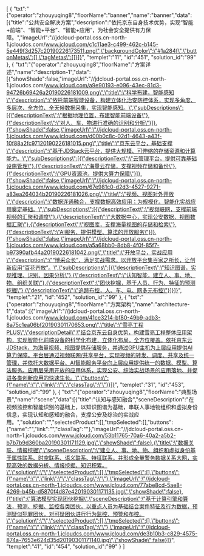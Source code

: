 [
	{
		"txt":"{\"operator\":\"zhouyuqing8\",\"floorName\":\"banner\",\"name\":\"banner\",\"data\":[{\"title\":\"公共安全解决方案\",\"description\":\"依托京东自身技术优势，实现“智能+前端”、“智能+平台”、“智能+应用”，为社会安全提供有力保障。\",\"imageUrl\":\"//jdcloud-portal.oss.cn-north-1.jcloudcs.com/www.jcloud.com/c1c11ae3-c499-462c-b145-5e449f3d257c20190226173511.png\",\"backgroundColor\":\"#1a284f\",\"buttonMetas\":[],\"tagMetas\":[]}]}",
		"templet":"11",
		"id":"451",
		"solution_id":"99"
	},
	{
		"txt":"{\"operator\":\"zhouyuqing8\",\"floorName\":\"方案详述\",\"name\":\"description-1\",\"data\":[{\"showShade\":false,\"imageUrl\":\"//jdcloud-portal.oss.cn-north-1.jcloudcs.com/www.jcloud.com/a9e90193-e096-43ec-81d3-94726b69426a20190226181009.png\",\"title\":\"科学布建，智能感知\",\"description\":\"依托前端智能设备，构建立体化治安防控体系，实现多角度、多层次、全方位、全天候数据采集，实现智能感知。\",\"subDescriptions\":[{\"descriptionText\":\"根据地理位置，布建智能前端设备\"},{\"descriptionText\":\"对人、车、物进行准确的识别和分析\"}]},{\"showShade\":false,\"imageUrl\":\"//jdcloud-portal.oss.cn-north-1.jcloudcs.com/www.jcloud.com/d00b0c8c-02d1-4643-a43f-10f88a2fc97120190226181015.png\",\"title\":\"京东云平台，基础支撑\",\"description\":\"基于JDStack云平台，提供大规模、可伸缩的存储资源和计算能力。\",\"subDescriptions\":[{\"descriptionText\":\"云管理平台，提供可靠基础设施管理\"},{\"descriptionText\":\"海量云存储，支撑视频存储和备份\"},{\"descriptionText\":\"GPU资源池，提供大算力保障\"}]},{\"showShade\":false,\"imageUrl\":\"//jdcloud-portal.oss.cn-north-1.jcloudcs.com/www.jcloud.com/67e981c0-d2d3-4527-9271-a83ea264034b20190226181026.png\",\"title\":\"视频、视图对外开放\",\"description\":\"数据连通融合，支撑数据高效应用；为规模化、智能化实战应用奠定基础。\",\"subDescriptions\":[{\"descriptionText\":\"视频联网，支撑前端视频的汇聚和调度\"},{\"descriptionText\":\"大数据中心，实现公安数据、视图数据汇聚\"},{\"descriptionText\":\"视图库，支撑海量视图的存储和检索\"},{\"descriptionText\":\"AI服务，提供模型、算法的开放服务\"}]},{\"showShade\":false,\"imageUrl\":\"//jdcloud-portal.oss.cn-north-1.jcloudcs.com/www.jcloud.com/a5a68bb0-8db8-4f0f-85f7-b97390afb44a20190226181042.png\",\"title\":\"开放平台，实战应用\",\"description\":\"“博采众长”、满足实战需求。以开放平台集百家之所长，让创新应用“百花齐放”。\",\"subDescriptions\":[{\"descriptionText\":\"知识图谱，实现推理、识别、因果分析\"},{\"descriptionText\":\"认知智能，建立人、事、地、物、组织关联\"},{\"descriptionText\":\"团伙挖掘，基于人员、行为、特征的预测挖掘\"},{\"descriptionText\":\"追踪布控，人、车、电、网多元布控\"}]}]}",
		"templet":"21",
		"id":"452",
		"solution_id":"99"
	},
	{
		"txt":"{\"operator\":\"zhouyuqing8\",\"floorName\":\"方案架构\",\"name\":\"architecture-1\",\"data\":[{\"imageUrl\":\"//jdcloud-portal.oss.cn-north-1.jcloudcs.com/www.jcloud.com/41ce3214-bf80-49b9-adb3-8a75c1ea06bf20190301170653.png\",\"title\":\"雪亮工程PLUS\",\"descriptionDetail\":\"结合京东云自身优势，构建雪亮工程整体应用架构，实现智能化前端设备的科学化布建，立体化布局，全方位覆盖。依托京东云JDStack，为海量视频、视图提供存储服务，并通过GPU主机为上层应用提供AI算力保障。平台层通过视频联网/共享平台，实现视频的转发、调度、共享及统一管理，并依托大数据平台、AI智能服务平台向上层应用提供统一的数据、模型、算法服务。应用层采用开放的应用体系，实现公安、综治实战场景的应用落地、并促进各类创新应用的快速生长。\",\"buttons\":{\"name\":\"\",\"link\":\"\",\"classTag\":\"\"}}]}",
		"templet":"31",
		"id":"453",
		"solution_id":"99"
	},
	{
		"txt":"{\"operator\":\"zhouyuqing8\",\"floorName\":\"典型场景\",\"name\":\"scene\",\"data\":[{\"title\":\"认知与感知融合\",\"sceneDescription\":\"在视频监控和智能识别的基础上，以知识图谱为基础，串联人事地物组织和虚拟身份信息，实现认知和感知的融合，支撑公安及综治的实战应用。\",\"solution\":\"\",\"selectedProduct\":[],\"tmpSelected\":[],\"buttons\":{\"name\":\"\",\"link\":\"\",\"classTag\":\"\"},\"imageUrl\":\"//jdcloud-portal.oss.cn-north-1.jcloudcs.com/www.jcloud.com/53b11765-70a6-40a2-a5b2-b7b7b9d360ba20190301171129.jpg\",\"showShade\":false},{\"title\":\"数据关联、情报挖掘\",\"sceneDescription\":\"建立人、事、地、物、组织和虚拟身份基于属性联系、时空联系、语义联系、特征联系，并形成全量警务数据关系大网，实现高效的数据分析、情报挖掘、知识积累。\",\"solution\":\"\",\"selectedProduct\":[],\"tmpSelected\":[],\"buttons\":{\"name\":\"\",\"link\":\"\",\"classTag\":\"\"},\"imageUrl\":\"//jdcloud-portal.oss.cn-north-1.jcloudcs.com/www.jcloud.com/77abe8cd-5ae8-4269-b45b-d5870f4d87e420190301171135.jpg\",\"showShade\":false},{\"title\":\"算法模型实现团伙挖掘\",\"sceneDescription\":\"基于计算引擎和算法，预测、挖掘、监控各类团伙。以重点人员为基础结合案件特征及行为数据，预测疑似犯罪团伙，对可疑团伙进行行为监控、预警和布控。\",\"solution\":\"\",\"selectedProduct\":[],\"tmpSelected\":[],\"buttons\":{\"name\":\"\",\"link\":\"\",\"classTag\":\"\"},\"imageUrl\":\"//jdcloud-portal.oss.cn-north-1.jcloudcs.com/www.jcloud.com/de3b10b3-c829-4575-874a-7653e624d35d20190301171140.jpg\",\"showShade\":false}]}",
		"templet":"41",
		"id":"454",
		"solution_id":"99"
	}
]